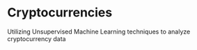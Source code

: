 # Cryptocurrencies
Utilizing Unsupervised Machine Learning techniques to analyze cryptocurrency data 
